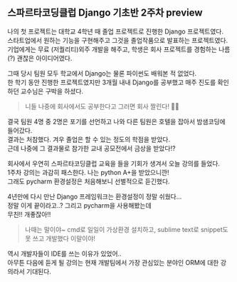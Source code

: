 ## 스파르타코딩클럽 Django 기초반 2주차 preview

나의 첫 프로젝트는 대학교 4학년 때 졸업 프로젝트로 진행한 Django 프로젝트였다.  
스타트업에서 원하는 기능을 구현해주고 그것을 졸업작품으로 발표하는 프로젝트였다.  
기업에게는 무료 (저퀄리티)외주 개발을 해주고, 학생은 회사 프로젝트를 경험하는 나름(?) 괜찮은 아이디어였다.  

그때 당시 팀원 모두 학교에서 Django는 물론 파이썬도 배워본 적 없었다.  
한 학기 동안 진행한 프로젝트였지만 3개월 내내 Django를 공부했고 매주 진도를 확인하던 교수님은 구박을 하셨다.

> 니들 나중에 회사에서도 공부한다고 그러면 회사 짤린다! 🤬🤬

결국 팀원 4명 중 2명은 포기를 선언하고 나와 다른 팀원은 호텔을 잡아서 밤샘코딩에 들어갔다.  
결과는 처참했다. 겨우 졸업은 할 수 있는 정도의 학점을 받았다.  
근데 나중에 그 결과물로 참가한 교내 공모전에서 금상을 받았다!?

회사에서 우연히 스파르타코딩클럽 교육을 들을 기회가 생겨서 오늘 강의를 들었다.  
1주차 강의는 과감히 패스한다. 나는 python A+을 받았으니깐!  
그래도 pycharm 환경설정은 처음해보니 선별적으로 듣긴했다.

4년만에 다시 만난 Django 프레임워크는 환경설정이 정말 쉬웠다...  
정말 이게 끝이라고..? 그리고 pycharm을 사용해봤는데  
무친!! 개좋잖아!!  

> 나때는 말이야~ cmd로 일일이 가상환경 설치하고, sublime text로 snippet도 못 쓰고 개발했다 이말이야!  

역시 개발자들이 IDE를 쓰는 이유가 있었어..  
아무튼 다음에 듣게 될 강의는 현재 개발팀에서 가장 관심있는 분야인 ORM에 대한 강의라서 기대된다.